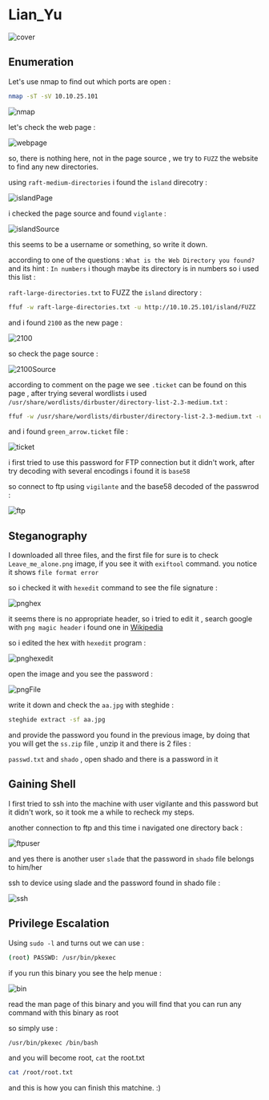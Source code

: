 # Lian_Yu

![cover](https://github.com/Git-K3rnel/TryHackMe/assets/127470407/e0b3e246-0819-4181-aaf8-8ead35392b65)


## Enumeration
Let's use nmap to find out which ports are open :

```bash
nmap -sT -sV 10.10.25.101
```
![nmap](https://github.com/Git-K3rnel/TryHackMe/assets/127470407/781bb240-0369-4cbc-9e55-ba3991a93916)

let's check the web page :

![webpage](https://github.com/Git-K3rnel/TryHackMe/assets/127470407/61e43eae-f86b-499b-ab84-3645d60a561d)

so, there is nothing here, not in the page source , we try to `FUZZ` the website to find any new directories.

using `raft-medium-directories` i found the `island` direcotry :

![islandPage](https://github.com/Git-K3rnel/TryHackMe/assets/127470407/004d4388-7ff0-4d96-8702-4feb349f720a)

i checked the page source and found `viglante` :

![islandSource](https://github.com/Git-K3rnel/TryHackMe/assets/127470407/a2d3a6d9-ce3b-4cf3-b574-5367490c7c1b)

this seems to be a username or something, so write it down.

according to one of the questions : `What is the Web Directory you found?` and its hint : `In numbers` i though maybe its directory is in numbers so i used this list : 

`raft-large-directories.txt` to FUZZ the `island` directory :

```bash
ffuf -w raft-large-directories.txt -u http://10.10.25.101/island/FUZZ
```

and i found `2100` as the new page :

![2100](https://github.com/Git-K3rnel/TryHackMe/assets/127470407/3cd7f20c-1560-4c16-a038-0115b6130719)

so check the page source :

![2100Source](https://github.com/Git-K3rnel/TryHackMe/assets/127470407/60450c88-7528-41f7-bacc-98dd95c58a14)

according to comment on the page we see `.ticket` can be found on this page , after trying several wordlists i used `/usr/share/wordlists/dirbuster/directory-list-2.3-medium.txt` :

```bash
ffuf -w /usr/share/wordlists/dirbuster/directory-list-2.3-medium.txt -u http://10.10.25.101/island/2100/FUZZ.ticket
```

and i found `green_arrow.ticket` file :

![ticket](https://github.com/Git-K3rnel/TryHackMe/assets/127470407/7c03f0b0-f2dc-40fd-abc2-cb78f0465c20)

i first tried to use this password for FTP connection but it didn't work, after try decoding with several encodings i found it is `base58`

so connect to ftp using `vigilante` and the base58 decoded of the passwrod :

![ftp](https://github.com/Git-K3rnel/TryHackMe/assets/127470407/57cc57f4-1340-4ed2-af8d-467d6b6348a5)

## Steganography

I downloaded all three files, and the first file for sure is to check `Leave_me_alone.png` image, if you see it with `exiftool` command. you notice it shows `file format error`

so i checked it with `hexedit` command to see the file signature :

![pnghex](https://github.com/Git-K3rnel/TryHackMe/assets/127470407/5108606b-4262-4afb-b924-420597f87481)

it seems there is no appropriate header, so i tried to edit it , search google with `png magic header` i found one in [Wikipedia](https://en.wikipedia.org/wiki/List_of_file_signatures)

so i edited the hex with `hexedit` program :

![pnghexedit](https://github.com/Git-K3rnel/TryHackMe/assets/127470407/2c681752-7305-4be8-a5a9-f1186a3df0b7)

open the image and you see the password :

![pngFile](https://github.com/Git-K3rnel/TryHackMe/assets/127470407/5f8aced4-05f5-4cf4-a944-86cb4a0642c3)

write it down and check the `aa.jpg` with steghide : 

```bash
steghide extract -sf aa.jpg
```

and provide the password you found in the previous image, by doing that you will get the `ss.zip` file , unzip it and there is 2 files :

`passwd.txt` and `shado` , open shado and there is a password in it

## Gaining Shell

I first tried to ssh into the machine with user vigilante and this password but it didn't work, so it took me a while to recheck my steps.

another connection to ftp and this time i navigated one directory back :

![ftpuser](https://github.com/Git-K3rnel/TryHackMe/assets/127470407/b343dba7-c3c3-4635-95ef-dc84df604ea5)

and yes there is another user `slade` that the password in `shado` file belongs to him/her

ssh to device using slade and the password found in shado file :

![ssh](https://github.com/Git-K3rnel/TryHackMe/assets/127470407/6c5fc68a-1185-464f-bc4d-154107a0ba02)

## Privilege Escalation

Using `sudo -l` and turns out we can use :

```bash
(root) PASSWD: /usr/bin/pkexec
```
if you run this binary you see the help menue :

![bin](https://github.com/Git-K3rnel/TryHackMe/assets/127470407/e0c0dca0-871f-415d-858f-862be13b67ed)

read the man page of this binary and you will find that you can run any command with this binary as root

so simply use :

```bash
/usr/bin/pkexec /bin/bash
```

and you will become root, `cat` the root.txt

```bash
cat /root/root.txt
```

and this is how you can finish this matchine. :)



